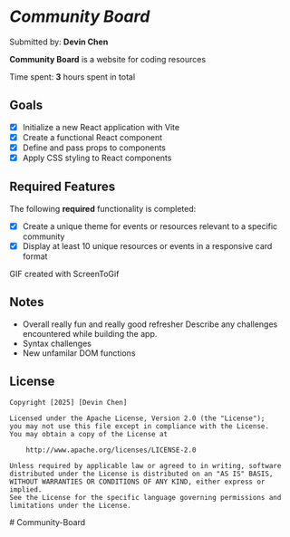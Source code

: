 # *Community Board*

Submitted by: **Devin Chen**

**Community Board** is a website for coding resources

Time spent: **3** hours spent in total

## Goals
* [x] Initialize a new React application with Vite
* [x] Create a functional React component
* [x] Define and pass props to components
* [x] Apply CSS styling to React components
## Required Features

The following **required** functionality is completed:

* [x] Create a unique theme for events or resources relevant to a specific community
* [x] Display at least 10 unique resources or events in a responsive card format

GIF created with ScreenToGif

## Notes
- Overall really fun and really good refresher
Describe any challenges encountered while building the app.
- Syntax challenges 
- New unfamilar DOM functions 
## License

    Copyright [2025] [Devin Chen]

    Licensed under the Apache License, Version 2.0 (the "License");
    you may not use this file except in compliance with the License.
    You may obtain a copy of the License at

        http://www.apache.org/licenses/LICENSE-2.0

    Unless required by applicable law or agreed to in writing, software
    distributed under the License is distributed on an "AS IS" BASIS,
    WITHOUT WARRANTIES OR CONDITIONS OF ANY KIND, either express or implied.
    See the License for the specific language governing permissions and
    limitations under the License.
#   C o m m u n i t y - B o a r d  
 